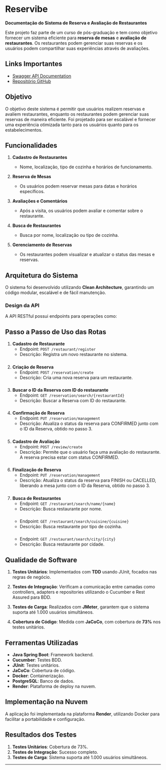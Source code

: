 
# Reservibe

**Documentação do Sistema de Reserva e Avaliação de Restaurantes**

Este projeto faz parte de um curso de pós-graduação e tem como objetivo fornecer um sistema eficiente para **reserva de mesas** e **avaliação de restaurantes**. Os restaurantes podem gerenciar suas reservas e os usuários podem compartilhar suas experiências através de avaliações.

## Links Importantes

- [Swagger API Documentation](https://reservibe.onrender.com/swagger-ui/index.html#/)
- [Repositório GitHub](https://github.com/4adjt-group10/reservibe)

## Objetivo

O objetivo deste sistema é permitir que usuários realizem reservas e avaliem restaurantes, enquanto os restaurantes podem gerenciar suas reservas de maneira eficiente. Foi projetado para ser escalável e fornecer uma experiência otimizada tanto para os usuários quanto para os estabelecimentos.

## Funcionalidades

1. **Cadastro de Restaurantes**
    - Nome, localização, tipo de cozinha e horários de funcionamento.

2. **Reserva de Mesas**
    - Os usuários podem reservar mesas para datas e horários específicos.

3. **Avaliações e Comentários**
    - Após a visita, os usuários podem avaliar e comentar sobre o restaurante.

4. **Busca de Restaurantes**
    - Busca por nome, localização ou tipo de cozinha.

5. **Gerenciamento de Reservas**
    - Os restaurantes podem visualizar e atualizar o status das mesas e reservas.

## Arquitetura do Sistema

O sistema foi desenvolvido utilizando **Clean Architecture**, garantindo um código modular, escalável e de fácil manutenção.

### Design da API

A API RESTful possui endpoints para operações como:
## Passo a Passo de Uso das Rotas

1. **Cadastro de Restaurante**
    - Endpoint: `POST /restaurant/register`
    - Descrição: Registra um novo restaurante no sistema.
   #####
2. **Criação de Reserva**
    - Endpoint: `POST /reservation/create`
    - Descrição: Cria uma nova reserva para um restaurante.
   #####
3. **Buscar o ID da Reserva com ID do restaurante**
   - Endpoint: `GET /reservation/search/{restaurantId}`
   - Descrição: Buscar a Reserva com ID do restaurante.
   #####
4. **Confirmação de Reserva**
    - Endpoint: `PUT /reservation/management`
    - Descrição: Atualiza o status da reserva para CONFIRMED junto com o ID da Reserva, obtido no passo 3.
   #####
5. **Cadastro de Avaliação**
    - Endpoint: `POST /review/create`
    - Descrição: Permite que o usuário faça uma avaliação do restaurante. A reserva precisa estar com status CONFIRMED.
   #####
6. **Finalização de Reserva**
    - Endpoint: `PUT /reservation/management`
    - Descrição: Atualiza o status da reserva para FINISH ou CACELLED, liberando a mesa junto com o ID da Reserva, obtido no passo 3.
   #####
7. **Busca de Restaurantes**
    - Endpoint: `GET /restaurant/search/name/{name}`
    - Descrição: Busca restaurante por nome.
   #####
    - Endpoint: `GET /restaurant/search/cuisine/{cuisine}`
    - Descrição: Busca restaurante por tipo de cozinha.
   #####
    - Endpoint: `GET /restaurant/search/city/{city}`
    - Descrição: Busca restaurante por cidade.

## Qualidade de Software

1. **Testes Unitários**: Implementados com **TDD** usando JUnit, focados nas regras de negócio.

2. **Testes de Integração**: Verificam a comunicação entre camadas como controllers, adapters e repositories utilizando o Cucumber e Rest Assured para BDD.

3. **Testes de Carga**: Realizados com **JMeter**, garantem que o sistema suporta até 1.000 usuários simultâneos.

4. **Cobertura de Código**: Medida com **JaCoCo**, com cobertura de **73%** nos testes unitários.

## Ferramentas Utilizadas

- **Java Spring Boot**: Framework backend.
- **Cucumber**: Testes BDD.
- **JUnit**: Testes unitários.
- **JaCoCo**: Cobertura de código.
- **Docker**: Containerização.
- **PostgreSQL**: Banco de dados.
- **Render**: Plataforma de deploy na nuvem.

## Implementação na Nuvem

A aplicação foi implementada na plataforma **Render**, utilizando Docker para facilitar a portabilidade e configuração.

## Resultados dos Testes

1. **Testes Unitários**: Cobertura de 73%.
2. **Testes de Integração**: Sucesso completo.
3. **Testes de Carga**: Sistema suporta até 1.000 usuários simultâneos.

---